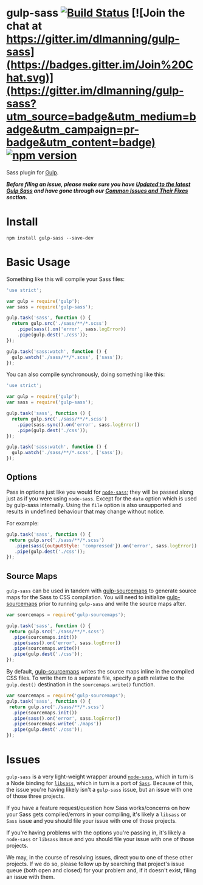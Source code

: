 # gulp-sass [![Build Status](https://travis-ci.org/dlmanning/gulp-sass.svg?branch=master)](https://travis-ci.org/dlmanning/gulp-sass) [![Join the chat at https://gitter.im/dlmanning/gulp-sass](https://badges.gitter.im/Join%20Chat.svg)](https://gitter.im/dlmanning/gulp-sass?utm_source=badge&utm_medium=badge&utm_campaign=pr-badge&utm_content=badge) [![npm version](https://badge.fury.io/js/gulp-sass.svg)](http://badge.fury.io/js/gulp-sass)

Sass plugin for [Gulp](https://github.com/gulpjs/gulp).

**_Before filing an issue, please make sure you have [Updated to the latest Gulp Sass](https://github.com/dlmanning/gulp-sass/wiki/Update-to-the-latest-Gulp-Sass) and have gone through our [Common Issues and Their Fixes](https://github.com/dlmanning/gulp-sass/wiki/Common-Issues-and-Their-Fixes) section._**

# Install

```
npm install gulp-sass --save-dev
```

# Basic Usage

Something like this will compile your Sass files:

```javascript
'use strict';

var gulp = require('gulp');
var sass = require('gulp-sass');

gulp.task('sass', function () {
  return gulp.src('./sass/**/*.scss')
    .pipe(sass().on('error', sass.logError))
    .pipe(gulp.dest('./css'));
});

gulp.task('sass:watch', function () {
  gulp.watch('./sass/**/*.scss', ['sass']);
});
```

You can also compile synchronously, doing something like this:

```javascript
'use strict';

var gulp = require('gulp');
var sass = require('gulp-sass');

gulp.task('sass', function () {
  return gulp.src('./sass/**/*.scss')
    .pipe(sass.sync().on('error', sass.logError))
    .pipe(gulp.dest('./css'));
});

gulp.task('sass:watch', function () {
  gulp.watch('./sass/**/*.scss', ['sass']);
});
```

## Options

Pass in options just like you would for [`node-sass`](https://github.com/sass/node-sass#options); they will be passed along just as if you were using `node-sass`. Except for the `data` option which is used by gulp-sass internally. Using the `file` option is also unsupported and results in undefined behaviour that may change without notice.

For example:

```javascript
gulp.task('sass', function () {
 return gulp.src('./sass/**/*.scss')
   .pipe(sass({outputStyle: 'compressed'}).on('error', sass.logError))
   .pipe(gulp.dest('./css'));
});
```

## Source Maps

`gulp-sass` can be used in tandem with [gulp-sourcemaps](https://github.com/floridoo/gulp-sourcemaps) to generate source maps for the Sass to CSS compilation. You will need to initialize [gulp-sourcemaps](https://github.com/floridoo/gulp-sourcemaps) prior to running `gulp-sass` and write the source maps after.

```javascript
var sourcemaps = require('gulp-sourcemaps');

gulp.task('sass', function () {
 return gulp.src('./sass/**/*.scss')
  .pipe(sourcemaps.init())
  .pipe(sass().on('error', sass.logError))
  .pipe(sourcemaps.write())
  .pipe(gulp.dest('./css'));
});
```

By default, [gulp-sourcemaps](https://github.com/floridoo/gulp-sourcemaps) writes the source maps inline in the compiled CSS files. To write them to a separate file, specify a path relative to the `gulp.dest()` destination in the `sourcemaps.write()` function.

```javascript
var sourcemaps = require('gulp-sourcemaps');
gulp.task('sass', function () {
 return gulp.src('./sass/**/*.scss')
  .pipe(sourcemaps.init())
  .pipe(sass().on('error', sass.logError))
  .pipe(sourcemaps.write('./maps'))
  .pipe(gulp.dest('./css'));
});
```

# Issues

`gulp-sass` is a very light-weight wrapper around [`node-sass`](https://github.com/sass/node-sass), which in turn is a Node binding for [`libsass`](https://github.com/sass/libsass), which in turn is a port of [`Sass`](https://github.com/sass/sass). Because of this, the issue you're having likely isn't a `gulp-sass` issue, but an issue with one of those three projects.

If you have a feature request/question how Sass works/concerns on how your Sass gets compiled/errors in your compiling, it's likely a `libsass` or `Sass` issue and you should file your issue with one of those projects.

If you're having problems with the options you're passing in, it's likely a `node-sass` or `libsass` issue and you should file your issue with one of those projects.

We may, in the course of resolving issues, direct you to one of these other projects. If we do so, please follow up by searching that project's issue queue (both open and closed) for your problem and, if it doesn't exist, filing an issue with them.
